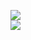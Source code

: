 [![](https://img.shields.io/badge/Made%20With-Github%20Spray-lightgrey.svg?style=for-the-badge&logo=github)](https://github.com/Annihil/github-spray#30594)  
[![](https://i.imgur.com/2DrTn0Z.gif)](https://github.com/Annihil/github-spray)